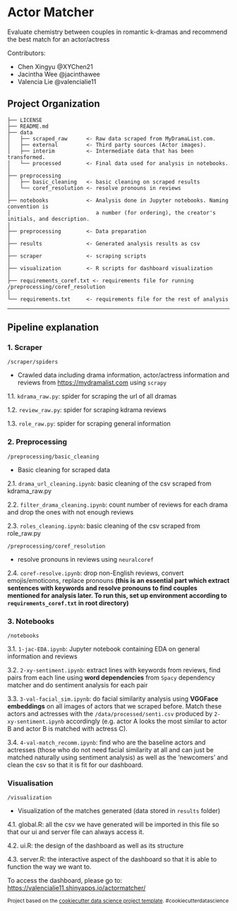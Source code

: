 Actor Matcher
==============================

Evaluate chemistry between couples in romantic k-dramas and recommend the best match for an actor/actress

Contributors: 
- Chen Xingyu @XYChen21
- Jacintha Wee @jacinthawee
- Valencia Lie @valencialie11  

Project Organization
------------

    ├── LICENSE
    ├── README.md          
    ├── data
    │   ├── scraped_raw      <- Raw data scraped from MyDramaList.com.
    │   ├── external         <- Third party sources (Actor images).
    │   ├── interim          <- Intermediate data that has been transformed.
    │   └── processed        <- Final data used for analysis in notebooks.
    │
    ├── preprocessing   
    │   ├── basic_cleaning   <- basic cleaning on scraped results
    │   └── coref_resolution <- resolve pronouns in reviews
    │   
    ├── notebooks            <- Analysis done in Jupyter notebooks. Naming convention is 
    │                           a number (for ordering), the creator's initials, and description.
    │
    ├── preprocessing        <- Data preparation
    │
    ├── results              <- Generated analysis results as csv
    │
    ├── scraper              <- scraping scripts
    │
    ├── visualization        <- R scripts for dashboard visualization
    │
    ├── requirements_coref.txt <- requirements file for running /preprocessing/coref_resolution
    │
    └── requirements.txt     <- requirements file for the rest of analysis 


--------

## Pipeline explanation
### 1. Scraper
`/scraper/spiders`
- Crawled data including drama information, actor/actress information and reviews from https://mydramalist.com using `scrapy`


1.1. `kdrama_raw.py`: spider for scraping the url of all dramas

1.2. `review_raw.py`: spider for scraping kdrama reviews

1.3. `role_raw.py`: spider for scraping general information

### 2. Preprocessing
`/preprocessing/basic_cleaning`  
- Basic cleaning for scraped data  

2.1. `drama_url_cleaning.ipynb`: basic cleaning of the csv scraped from kdrama_raw.py  

2.2. `filter_drama_cleaning.ipynb`: count number of reviews for each drama and drop the ones with not enough reviews  

2.3. `roles_cleaning.ipynb`: basic cleaning of the csv scraped from role_raw.py  

`/preprocessing/coref_resolution`  
- resolve pronouns in reviews using `neuralcoref`

2.4. `coref-resolve.ipynb`: drop non-English reviews, convert emojis/emoticons, replace pronouns __(this is an essential part which extract sentences with keywords and resolve pronouns to find couples mentioned for analysis later. To run this, set up environment according to `requirements_coref.txt` in root directory)__

### 3. Notebooks
`/notebooks`  

3.1. `1-jac-EDA.ipynb`: Jupyter notebook containing EDA on general information and reviews  

3.2. `2-xy-sentiment.ipynb`: extract lines with keywords from reviews, find pairs from each line using __word dependencies__ from `Spacy` dependency matcher and do sentiment analysis for each pair  

3.3. `3-val-facial_sim.ipynb`: do facial similarity analysis using __VGGFace embeddings__ on all images of actors that we scraped before. Match these actors and actresses with the `/data/processed/senti.csv` produced by `2-xy-sentiment.ipynb` accordingly (e.g. actor A looks the most similar to actor B and actor B is matched with actress C). 

3.4. `4-val-match_recomm.ipynb`: find who are the baseline actors and actresses (those who do not need facial similarity at all and can just be matched naturally using sentiment analysis) as well as the ‘newcomers’ and clean the csv so that it is fit for our dashboard.

### Visualisation 
`/visualization`  

- Visualization of the matches generated (data stored in `results` folder)

4.1. global.R: all the csv we have generated will be imported in this file so that our ui and server file can always access it.

4.2. ui.R: the design of the dashboard as well as its structure

4.3. server.R: the interactive aspect of the dashboard so that it is able to function the way we want to.

To access the dashboard, please go to: https://valencialie11.shinyapps.io/actormatcher/


<p><small>Project based on the <a target="_blank" href="https://drivendata.github.io/cookiecutter-data-science/">cookiecutter data science project template</a>. #cookiecutterdatascience</small></p>
